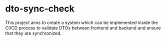 # dto-sync-check
This project aims to create a system which can be implemented inside the CI/CD process to validate DTOs between frontend and backend and ensure that they are synchronized.
